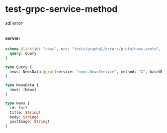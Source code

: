 # test-grpc-service-method

###### sdl error

#### server:

```graphql
schema @link(id: "news", src: "tests/graphql/errors/proto/news.proto", type: Protobuf) {
  query: Query
}

type Query {
  news: NewsData @grpc(service: "news.NewsService", method: "X", baseURL: "http://localhost:4000", protoId: "news")
}

type NewsData {
  news: [News]
}

type News {
  id: Int!
  title: String!
  body: String!
  postImage: String!
}
```
